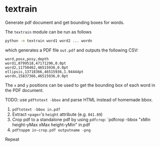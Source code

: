 # textrain

Generate pdf document and get bounding boxes for words.

The `textrain` module can be run as follows

```bash
python -m textrain word1 word2 ... wordn
```

which generates a PDF file `out.pdf` and outputs the following CSV:

```csv
word,posx,posy,depth
word1,8799518,47171296,0.0pt
word2,11750462,46515936,0.0pt
ellipsis,13718366,46515936,1.94444pt
wordn,15837366,46515936,0.0pt
```

The `x` and `y` positions can be used to get the bounding box of each word in
the PDF document.


TODO: use `pdftotext -bbox` and parse HTML instead of homemade bbox.

1. `pdftotext -bbox in.pdf`
2. Extract `<page>`'s `height` attribute (e.g. `841.89`)
3. Crop pdf to a standalone pdf by using `pdfcrop`: `pdfcrop -bbox "xMin height-yMax xMax height-yMin" in.pdf
4. `pdftoppm in-crop.pdf outputname -png`

Repeat
